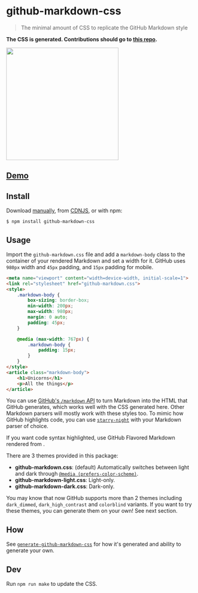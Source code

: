 # github-markdown-css

> The minimal amount of CSS to replicate the GitHub Markdown style

**The CSS is generated. Contributions should go to [this repo](https://github.com/sindresorhus/generate-github-markdown-css).**

[<img src="https://cloud.githubusercontent.com/assets/170270/5219062/f22a978c-7685-11e4-8316-af25b6c89bc0.png" width="300">](http://sindresorhus.com/github-markdown-css)

## [Demo](https://sindresorhus.com/github-markdown-css)

## Install

Download [manually](https://raw.githubusercontent.com/sindresorhus/github-markdown-css/gh-pages/github-markdown.css), from [CDNJS](https://cdnjs.com/libraries/github-markdown-css), or with npm:

```
$ npm install github-markdown-css
```

## Usage

Import the `github-markdown.css` file and add a `markdown-body` class to the container of your rendered Markdown and set a width for it. GitHub uses `980px` width and `45px` padding, and `15px` padding for mobile.

```html
<meta name="viewport" content="width=device-width, initial-scale=1">
<link rel="stylesheet" href="github-markdown.css">
<style>
	.markdown-body {
		box-sizing: border-box;
		min-width: 200px;
		max-width: 980px;
		margin: 0 auto;
		padding: 45px;
	}

	@media (max-width: 767px) {
		.markdown-body {
			padding: 15px;
		}
	}
</style>
<article class="markdown-body">
	<h1>Unicorns</h1>
	<p>All the things</p>
</article>
```

You can use [GitHub's `/markdown` API](https://docs.github.com/en/free-pro-team@latest/rest/reference/markdown) to turn Markdown into the HTML that GitHub generates, which works well with the CSS generated here. Other Markdown parsers will mostly work with these styles too. To mimic how GitHub highlights code, you can use [`starry-night`](https://github.com/wooorm/starry-night) with your Markdown parser of choice.

If you want code syntax highlighted, use GitHub Flavored Markdown rendered from .

There are 3 themes provided in this package:

- **github-markdown.css**: (default) Automatically switches between light and dark through [`@media (prefers-color-scheme)`](https://developer.mozilla.org/en-US/docs/Web/CSS/@media/prefers-color-scheme).
- **github-markdown-light.css**: Light-only.
- **github-markdown-dark.css**: Dark-only.

You may know that now GitHub supports more than 2 themes including `dark_dimmed`, `dark_high_contrast` and `colorblind` variants. If you want to try these themes, you can generate them on your own! See next section.

## How

See [`generate-github-markdown-css`](https://github.com/sindresorhus/generate-github-markdown-css) for how it's generated and ability to generate your own.

## Dev

Run `npm run make` to update the CSS.
